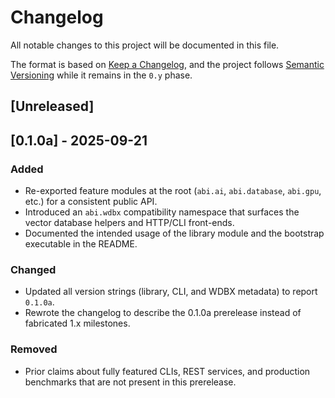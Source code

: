 # Changelog

All notable changes to this project will be documented in this file.

The format is based on [Keep a Changelog](https://keepachangelog.com/en/1.1.0/), and the project
follows [Semantic Versioning](https://semver.org/) while it remains in the `0.y` phase.

## [Unreleased]

## [0.1.0a] - 2025-09-21
### Added
- Re-exported feature modules at the root (`abi.ai`, `abi.database`, `abi.gpu`, etc.) for a consistent public API.
- Introduced an `abi.wdbx` compatibility namespace that surfaces the vector database helpers and HTTP/CLI front-ends.
- Documented the intended usage of the library module and the bootstrap executable in the README.

### Changed
- Updated all version strings (library, CLI, and WDBX metadata) to report `0.1.0a`.
- Rewrote the changelog to describe the 0.1.0a prerelease instead of fabricated 1.x milestones.

### Removed
- Prior claims about fully featured CLIs, REST services, and production benchmarks that are not present in this prerelease.
